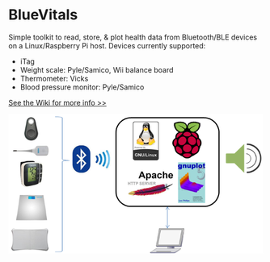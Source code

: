# BlueVitals
Simple toolkit to read, store, &amp; plot health data from Bluetooth/BLE devices on a Linux/Raspberry Pi host. Devices currently supported:  
* iTag
* Weight scale: Pyle/Samico, Wii balance board
* Thermometer: Vicks
* Blood pressure monitor: Pyle/Samico

[See the Wiki for more info >>](../../wiki)

![](/docs/MyVitals.png)
